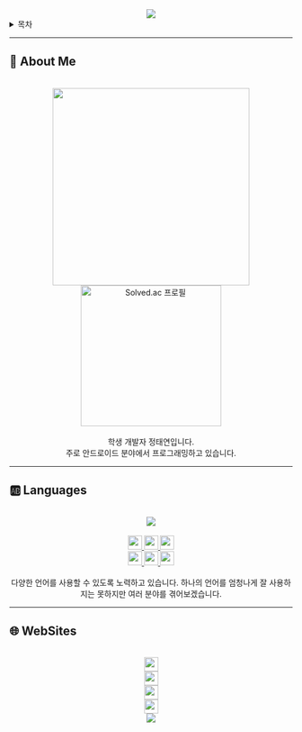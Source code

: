 <div align=center>
    <img src="https://capsule-render.vercel.app/api?type=waving&height=280&fontSize=70&fontAlignY=40&descAlignY=60&color=gradient&customColorList=20&section=header&text=Error0918&desc=jtaeyeon05"/>
</div>

<details>
    <summary>목차</summary>
    <h6>
        <ul dir="auto">
            <a href="https://github.com/error0918/error0918/tree/main/#-----About-Me">
                <li>
                    🧐 About Me
                </li>
            </a>
            <a href="https://github.com/error0918/error0918/tree/main/#-----Languages">
                <li>
                    🆎 Languages
                </li>
            </a>
            <a href="https://github.com/error0918/error0918/tree/main/#-----WebSites">
                <li>
                    🌐 WebSites
                </li>
            </a>
        </ul>
    </h6>
</details>

---

<h2>
    🧐 About Me
</h2>

<br/>

<div align=center>
    <a href="https://github.com/error0918?tab=repositories">
        <img src="https://github-readme-stats.vercel.app/api?username=error0918&show_icons=false&theme=onedark&hide=issues,contribs"
            width="350"/>
    </a>
    <br/>
    <a href="https://solved.ac/jtaeyeon05">
        <img src="http://mazassumnida.wtf/api/generate_badge?boj=jtaeyeon05"
            width="250"
            title="Solved.ac 프로필"/>
    </a>
    <br/>
    <br/>
    학생 개발자 정태연입니다.
    <br/>
    주로 안드로이드 분야에서 프로그래밍하고 있습니다.
</div>

--- 

<h2>
    🆎 Languages
</h2>

<br/>

<div align=center>
    <a href="https://github.com/error0918?tab=repositories">
        <img src="https://github-readme-stats.vercel.app/api/top-langs/?username=error0918&langs_count=6&theme=onedark"/>
    </a>
    <br/>
    <br/>
    <a href="https://kotlinlang.org/">
        <img src="https://img.shields.io/badge/Kotlin-7F52FF?style=flat-square&logo=Kotlin&logoColor=white" 
            height="25"/> 
    </a>
    <a href="https://java.com/">
        <img src="https://img.shields.io/badge/Java-F80000?style=flat-square&logo=Oracle&logoColor=white"
            height="25"/>
    </a>
    <a href="https://python.org/">
        <img src="https://img.shields.io/badge/Python-3776AB?style=flat-square&logo=Python&logoColor=white"
            height="25"/>
    </a>
    <br/>
    <a href="https://scala-lang.org/">
        <img src="https://img.shields.io/badge/Scala-DC322F?style=flat-square&logo=Scala&logoColor=white"
            height="25"/>
    </a>
    <a href="https://developer.mozilla.org/ko/docs/Web/JavaScript">
        <img src="https://img.shields.io/badge/JavaScript-F7DF1E?style=flat-square&logo=JavaScript&logoColor=black"
            height="25"/>
    </a>
    <a href="https://learn.microsoft.com/ko-kr/dotnet/csharp/">
        <img src="https://img.shields.io/badge/C%20Sharp-A179DC?style=flat-square&logo=CSharp&logoColor=white"
            height="25"/>
    </a>
    <br/>
    <br/>
    다양한 언어를 사용할 수 있도록 노력하고 있습니다. 하나의 언어를 엄청나게 잘 사용하지는 못하지만 여러 분야를 겪어보겠습니다.
</div>

---

<h2>
    🌐 WebSites
</h2>

<br/>

<div align=center>
    <a href="https://error0918.github.io/">
        <img src="https://img.shields.io/badge/GitHubIo-334499?style=flat-square&logo=FirefoxBrowser&logoColor=white"
            height="25"/>
    </a>
    <br/>
    <a href="https://open.kakao.com/me/error">
        <img src="https://img.shields.io/badge/KakaoTalk-FAE100?style=flat-sqaure&logo=KakaoTalk&logoColor=black"
            height="25"/>
    </a>
    <br/>
    <a href="https://instagram.com/jtaeyeon05/">
        <img src="https://img.shields.io/badge/Instagram-E4405F?style=flat-square&logo=Instagram&logoColor=white"
            height="25"/>
    </a>
    <br/>
    <a href="https://instagram.com/crazy._.taeyeon/">
        <img src="https://img.shields.io/badge/Instagram%20(sub)-E4405F?style=flat-square&logo=Instagram&logoColor=white"
            height="25"/>
    </a>   
</div>

<div align=center>
    <img src="https://capsule-render.vercel.app/api?type=waving&height=200&descAlignY=80&color=gradient&customColorList=20&section=footer&desc=Copyright%202023.%20jtaeyeon05%20all%20rights%20reserved"/>
</div>

